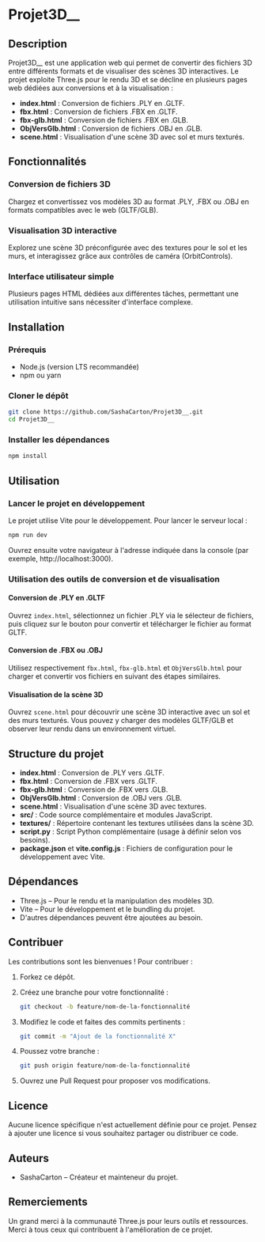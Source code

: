 # Projet3D__

## Description

Projet3D__ est une application web qui permet de convertir des fichiers 3D entre différents formats et de visualiser des scènes 3D interactives. Le projet exploite Three.js pour le rendu 3D et se décline en plusieurs pages web dédiées aux conversions et à la visualisation :

- **index.html** : Conversion de fichiers .PLY en .GLTF.
- **fbx.html** : Conversion de fichiers .FBX en .GLTF.
- **fbx-glb.html** : Conversion de fichiers .FBX en .GLB.
- **ObjVersGlb.html** : Conversion de fichiers .OBJ en .GLB.
- **scene.html** : Visualisation d'une scène 3D avec sol et murs texturés.

## Fonctionnalités

### Conversion de fichiers 3D

Chargez et convertissez vos modèles 3D au format .PLY, .FBX ou .OBJ en formats compatibles avec le web (GLTF/GLB).

### Visualisation 3D interactive

Explorez une scène 3D préconfigurée avec des textures pour le sol et les murs, et interagissez grâce aux contrôles de caméra (OrbitControls).

### Interface utilisateur simple

Plusieurs pages HTML dédiées aux différentes tâches, permettant une utilisation intuitive sans nécessiter d'interface complexe.

## Installation

### Prérequis

- Node.js (version LTS recommandée)
- npm ou yarn

### Cloner le dépôt

```bash
git clone https://github.com/SashaCarton/Projet3D__.git
cd Projet3D__
```

### Installer les dépendances

```bash
npm install
```

## Utilisation

### Lancer le projet en développement

Le projet utilise Vite pour le développement. Pour lancer le serveur local :

```bash
npm run dev
```

Ouvrez ensuite votre navigateur à l'adresse indiquée dans la console (par exemple, http://localhost:3000).

### Utilisation des outils de conversion et de visualisation

#### Conversion de .PLY en .GLTF

Ouvrez `index.html`, sélectionnez un fichier .PLY via le sélecteur de fichiers, puis cliquez sur le bouton pour convertir et télécharger le fichier au format GLTF.

#### Conversion de .FBX ou .OBJ

Utilisez respectivement `fbx.html`, `fbx-glb.html` et `ObjVersGlb.html` pour charger et convertir vos fichiers en suivant des étapes similaires.

#### Visualisation de la scène 3D

Ouvrez `scene.html` pour découvrir une scène 3D interactive avec un sol et des murs texturés. Vous pouvez y charger des modèles GLTF/GLB et observer leur rendu dans un environnement virtuel.

## Structure du projet

- **index.html** : Conversion de .PLY vers .GLTF.
- **fbx.html** : Conversion de .FBX vers .GLTF.
- **fbx-glb.html** : Conversion de .FBX vers .GLB.
- **ObjVersGlb.html** : Conversion de .OBJ vers .GLB.
- **scene.html** : Visualisation d'une scène 3D avec textures.
- **src/** : Code source complémentaire et modules JavaScript.
- **textures/** : Répertoire contenant les textures utilisées dans la scène 3D.
- **script.py** : Script Python complémentaire (usage à définir selon vos besoins).
- **package.json** et **vite.config.js** : Fichiers de configuration pour le développement avec Vite.

## Dépendances

- Three.js – Pour le rendu et la manipulation des modèles 3D.
- Vite – Pour le développement et le bundling du projet.
- D'autres dépendances peuvent être ajoutées au besoin.

## Contribuer

Les contributions sont les bienvenues ! Pour contribuer :

1. Forkez ce dépôt.
2. Créez une branche pour votre fonctionnalité :

    ```bash
    git checkout -b feature/nom-de-la-fonctionnalité
    ```

3. Modifiez le code et faites des commits pertinents :

    ```bash
    git commit -m "Ajout de la fonctionnalité X"
    ```

4. Poussez votre branche :

    ```bash
    git push origin feature/nom-de-la-fonctionnalité
    ```

5. Ouvrez une Pull Request pour proposer vos modifications.

## Licence

Aucune licence spécifique n'est actuellement définie pour ce projet. Pensez à ajouter une licence si vous souhaitez partager ou distribuer ce code.

## Auteurs

- SashaCarton – Créateur et mainteneur du projet.

## Remerciements

Un grand merci à la communauté Three.js pour leurs outils et ressources. Merci à tous ceux qui contribuent à l'amélioration de ce projet.
